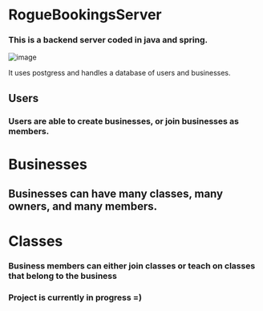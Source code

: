# RogueBookingsServer
### This is a backend server coded in java and spring. 

![image](https://user-images.githubusercontent.com/98457056/203157567-fb093bd6-e6bf-4433-b77f-f9be54907589.png)


It uses postgress and handles a database of users and businesses.

## Users

### Users are able to create businesses, or join businesses as members.


# Businesses

## Businesses can have many classes, many owners, and many members. 

# Classes

### Business members can either join classes or teach on classes that belong to the business

### Project is currently in progress =)
